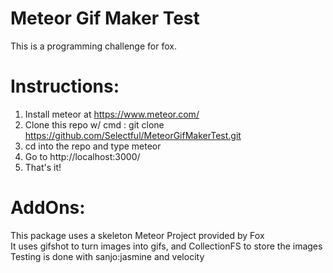
Meteor Gif Maker Test
======

This is a programming challenge for fox.

Instructions:
======
1. Install meteor at https://www.meteor.com/
2. Clone this repo w/ cmd : git clone https://github.com/Selectful/MeteorGifMakerTest.git
3. cd into the repo and type meteor
4. Go to http://localhost:3000/
5. That's it!

AddOns:
=======
This package uses a skeleton Meteor Project provided by Fox <br>
It uses gifshot to turn images into gifs, and CollectionFS to store the images <br />
Testing is done with sanjo:jasmine and velocity
